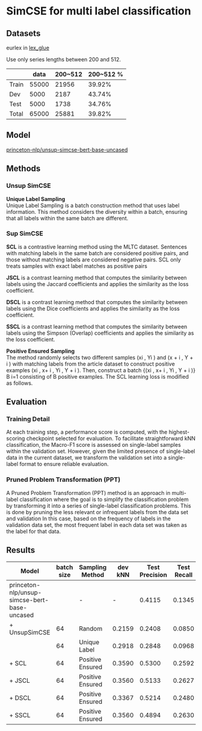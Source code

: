 # SimCSE for multi label classification
## Datasets
eurlex in [lex_glue](https://huggingface.co/datasets/coastalcph/lex_glue)

Use only series lengths between 200 and 512.

|  | data | 200~512 | 200~512 % |
| --- | --- | --- | --- |
| Train | 55000 | 21956 | 39.92% |
| Dev | 5000 | 2187 | 43.74% |
| Test | 5000 | 1738 | 34.76% |
| Total | 65000 | 25881 | 39.82% |

## Model 
[princeton-nlp/unsup-simcse-bert-base-uncased](https://huggingface.co/princeton-nlp/unsup-simcse-bert-base-uncased)

## Methods
### Unsup SimCSE 
**Unique Label Sampling**\
Unique Label Sampling is a batch construction method that uses label information.
This method considers the diversity within a batch, ensuring that all labels within the same batch are different.

### Sup SimCSE

**SCL** is a contrastive learning method using the MLTC dataset. Sentences with matching labels in the same batch are considered positive pairs, and those without matching labels are considered negative pairs.
SCL only treats samples with exact label matches as positive pairs


**JSCL** is a contrast learning method that computes the similarity between labels using the Jaccard coefficients and applies the similarity as the loss coefficient.


**DSCL** is a contrast learning method that computes the similarity between labels using the Dice coefficients and applies the similarity as the loss coefficient.


**SSCL** is a contrast learning method that computes the similarity between labels using the Simpson (Overlap) coefficients and applies the similarity as the loss coefficient.

**Positive Ensured Sampling**\
The method randomly selects two different samples (xi , Yi ) and (x + i , Y + i ) with matching labels from the article dataset to construct positive examples (xi , x+ i , Yi , Y + i ). Then, construct a batch {(xi , x+ i , Yi , Y + i )} B i=1 consisting of B positive examples. The SCL learning loss is modified as follows. 

## Evaluation
### Training Detail
At each training step, a performance score is computed, with the highest-scoring checkpoint selected for evaluation. 
To facilitate straightforward kNN classification, the Macro-F1 score is assessed on single-label samples within the validation set. 
However, given the limited presence of single-label data in the current dataset, we transform the validation set into a single-label format to ensure reliable evaluation.

### Pruned Problem Transformation (PPT)
A Pruned Problem Transformation (PPT) method is an approach in multi-label classification where the goal is to simplify the classification problem by transforming it into a series of single-label classification problems. 
This is done by pruning the less relevant or infrequent labels from the data set and validation In this case, based on the frequency of labels in the validation data set, the most frequent label in each data set was taken as the label for that data.

## Results

| Model | batch size | Sampling Method | dev kNN | Test Precision | Test Recall | Test mF1 | Test µF1 |
| --- | --- | --- | --- | --- | --- | --- | --- |
| princeton-nlp/unsup-simcse-bert-base-uncased |  | - | - | 0.4115 | 0.1345 | 0.1720 | 0.4588 |
| + UnsupSimCSE | 64 | Random | 0.2159 | 0.2408 | 0.0850 | 0.1108 | 0.4339 |
|  | 64 | Unique Label | 0.2918 | 0.2848 | 0.0968 | 0.1259 | 0.4733 |
| + SCL | 64 | Positive Ensured | 0.3590 | 0.5300 | 0.2592 | 0.3067 | 0.7025 |
| + JSCL | 64 | Positive Ensured | 0.3560 | 0.5133 | 0.2627 | 0.3037 | 0.7001 |
| + DSCL | 64 | Positive Ensured | 0.3367 | 0.5214 | 0.2480 | 0.2940 | 0.6927 |
| + SSCL | 64 | Positive Ensured | 0.3560 | 0.4894 | 0.2630 | 0.3042 | 0.7054 |